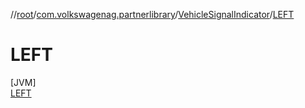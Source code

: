 //[root](../../../../index.md)/[com.volkswagenag.partnerlibrary](../../index.md)/[VehicleSignalIndicator](../index.md)/[LEFT](index.md)

# LEFT

[JVM]\
[LEFT](index.md)
